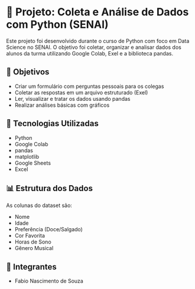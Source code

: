 # 📘 Projeto: Coleta e Análise de Dados com Python (SENAI)

Este projeto foi desenvolvido durante o curso de Python com foco em Data Science no SENAI. O objetivo foi coletar, organizar e analisar dados dos alunos da turma utilizando Google Colab, Exel e a biblioteca pandas.

## 🎯 Objetivos

- Criar um formulário com perguntas pessoais para os colegas
- Coletar as respostas em um arquivo estruturado (Exel)
- Ler, visualizar e tratar os dados usando pandas
- Realizar análises básicas com gráficos

## 🧰 Tecnologias Utilizadas

- Python
- Google Colab
- pandas
- matplotlib
- Google Sheets
- Excel

## 📊 Estrutura dos Dados

As colunas do dataset são:

- Nome
- Idade
- Preferência (Doce/Salgado)
- Cor Favorita
- Horas de Sono
- Gênero Musical

## 👥 Integrantes

- Fabio Nascimento de Souza
